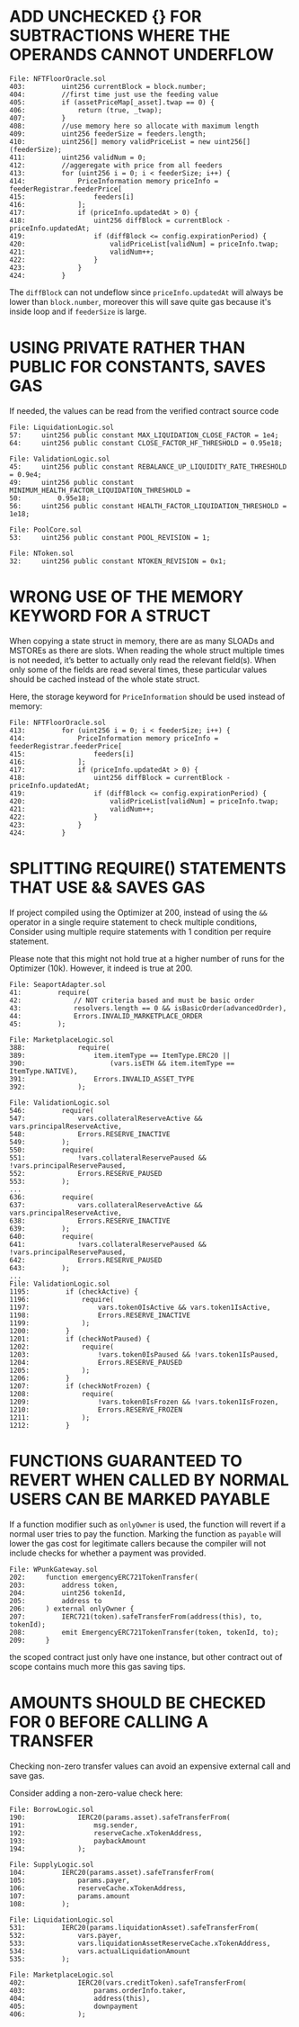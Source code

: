 # ADD UNCHECKED {} FOR SUBTRACTIONS WHERE THE OPERANDS CANNOT UNDERFLOW

```solidity
File: NFTFloorOracle.sol
403:         uint256 currentBlock = block.number;
404:         //first time just use the feeding value
405:         if (assetPriceMap[_asset].twap == 0) {
406:             return (true, _twap);
407:         }
408:         //use memory here so allocate with maximum length
409:         uint256 feederSize = feeders.length;
410:         uint256[] memory validPriceList = new uint256[](feederSize);
411:         uint256 validNum = 0;
412:         //aggeregate with price from all feeders
413:         for (uint256 i = 0; i < feederSize; i++) {
414:             PriceInformation memory priceInfo = feederRegistrar.feederPrice[
415:                 feeders[i]
416:             ];
417:             if (priceInfo.updatedAt > 0) {
418:                 uint256 diffBlock = currentBlock - priceInfo.updatedAt;
419:                 if (diffBlock <= config.expirationPeriod) {
420:                     validPriceList[validNum] = priceInfo.twap;
421:                     validNum++;
422:                 }
423:             }
424:         }
```

The `diffBlock` can not undeflow since `priceInfo.updatedAt` will always be lower than `block.number`, moreover this will save quite gas because it's inside loop and if `feederSize` is large.

# USING PRIVATE RATHER THAN PUBLIC FOR CONSTANTS, SAVES GAS

If needed, the values can be read from the verified contract source code

```solidity
File: LiquidationLogic.sol
57:     uint256 public constant MAX_LIQUIDATION_CLOSE_FACTOR = 1e4;
64:     uint256 public constant CLOSE_FACTOR_HF_THRESHOLD = 0.95e18;
```

```solidity
File: ValidationLogic.sol
45:     uint256 public constant REBALANCE_UP_LIQUIDITY_RATE_THRESHOLD = 0.9e4;
49:     uint256 public constant MINIMUM_HEALTH_FACTOR_LIQUIDATION_THRESHOLD =
50:         0.95e18;
56:     uint256 public constant HEALTH_FACTOR_LIQUIDATION_THRESHOLD = 1e18;
```

```solidity
File: PoolCore.sol
53:     uint256 public constant POOL_REVISION = 1;
```

```solidity
File: NToken.sol
32:     uint256 public constant NTOKEN_REVISION = 0x1;
```

# WRONG USE OF THE MEMORY KEYWORD FOR A STRUCT

When copying a state struct in memory, there are as many SLOADs and MSTOREs as there are slots. When reading the whole struct multiple times is not needed, it’s better to actually only read the relevant field(s). When only some of the fields are read several times, these particular values should be cached instead of the whole state struct.

Here, the storage keyword for `PriceInformation` should be used instead of memory:

```solidity
File: NFTFloorOracle.sol
413:         for (uint256 i = 0; i < feederSize; i++) {
414:             PriceInformation memory priceInfo = feederRegistrar.feederPrice[
415:                 feeders[i]
416:             ];
417:             if (priceInfo.updatedAt > 0) {
418:                 uint256 diffBlock = currentBlock - priceInfo.updatedAt;
419:                 if (diffBlock <= config.expirationPeriod) {
420:                     validPriceList[validNum] = priceInfo.twap;
421:                     validNum++;
422:                 }
423:             }
424:         }
```

# SPLITTING REQUIRE() STATEMENTS THAT USE && SAVES GAS

If project compiled using the Optimizer at 200, instead of using the `&&` operator in a single require statement to check multiple conditions, Consider using multiple require statements with 1 condition per require statement.

Please note that this might not hold true at a higher number of runs for the Optimizer (10k). However, it indeed is true at 200.

```solidity
File: SeaportAdapter.sol
41:         require(
42:             // NOT criteria based and must be basic order
43:             resolvers.length == 0 && isBasicOrder(advancedOrder),
44:             Errors.INVALID_MARKETPLACE_ORDER
45:         );
```

```solidity
File: MarketplaceLogic.sol
388:             require(
389:                 item.itemType == ItemType.ERC20 ||
390:                     (vars.isETH && item.itemType == ItemType.NATIVE),
391:                 Errors.INVALID_ASSET_TYPE
392:             );
```

```solidity
File: ValidationLogic.sol
546:         require(
547:             vars.collateralReserveActive && vars.principalReserveActive,
548:             Errors.RESERVE_INACTIVE
549:         );
550:         require(
551:             !vars.collateralReservePaused && !vars.principalReservePaused,
552:             Errors.RESERVE_PAUSED
553:         );
...
636:         require(
637:             vars.collateralReserveActive && vars.principalReserveActive,
638:             Errors.RESERVE_INACTIVE
639:         );
640:         require(
641:             !vars.collateralReservePaused && !vars.principalReservePaused,
642:             Errors.RESERVE_PAUSED
643:         );
...
File: ValidationLogic.sol
1195:         if (checkActive) {
1196:             require(
1197:                 vars.token0IsActive && vars.token1IsActive,
1198:                 Errors.RESERVE_INACTIVE
1199:             );
1200:         }
1201:         if (checkNotPaused) {
1202:             require(
1203:                 !vars.token0IsPaused && !vars.token1IsPaused,
1204:                 Errors.RESERVE_PAUSED
1205:             );
1206:         }
1207:         if (checkNotFrozen) {
1208:             require(
1209:                 !vars.token0IsFrozen && !vars.token1IsFrozen,
1210:                 Errors.RESERVE_FROZEN
1211:             );
1212:         }
```

# FUNCTIONS GUARANTEED TO REVERT WHEN CALLED BY NORMAL USERS CAN BE MARKED PAYABLE

If a function modifier such as `onlyOwner` is used, the function will revert if a normal user tries to pay the function. Marking the function as `payable` will lower the gas cost for legitimate callers because the compiler will not include checks for whether a payment was provided.

```solidity
File: WPunkGateway.sol
202:     function emergencyERC721TokenTransfer(
203:         address token,
204:         uint256 tokenId,
205:         address to
206:     ) external onlyOwner {
207:         IERC721(token).safeTransferFrom(address(this), to, tokenId);
208:         emit EmergencyERC721TokenTransfer(token, tokenId, to);
209:     }
```

the scoped contract just only have one instance, but other contract out of scope contains much more this gas saving tips.

# AMOUNTS SHOULD BE CHECKED FOR 0 BEFORE CALLING A TRANSFER

Checking non-zero transfer values can avoid an expensive external call and save gas.

Consider adding a non-zero-value check here:

```solidity
File: BorrowLogic.sol
190:             IERC20(params.asset).safeTransferFrom(
191:                 msg.sender,
192:                 reserveCache.xTokenAddress,
193:                 paybackAmount
194:             );
```

```solidity
File: SupplyLogic.sol
104:         IERC20(params.asset).safeTransferFrom(
105:             params.payer,
106:             reserveCache.xTokenAddress,
107:             params.amount
108:         );
```

```solidity
File: LiquidationLogic.sol
531:         IERC20(params.liquidationAsset).safeTransferFrom(
532:             vars.payer,
533:             vars.liquidationAssetReserveCache.xTokenAddress,
534:             vars.actualLiquidationAmount
535:         );
```

```solidity
File: MarketplaceLogic.sol
402:             IERC20(vars.creditToken).safeTransferFrom(
403:                 params.orderInfo.taker,
404:                 address(this),
405:                 downpayment
406:             );
```
